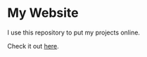 # My Website

I use this repository to put my projects online.

Check it out [here](https://cubedhuang.github.io).
